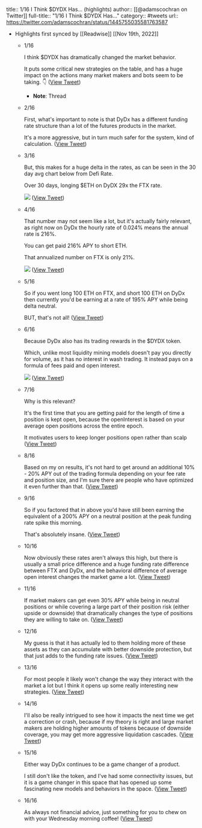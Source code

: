 title:: 1/16 I Think $DYDX Has... (highlights)
author:: [[@adamscochran on Twitter]]
full-title:: "1/16 I Think $DYDX Has..."
category:: #tweets
url:: https://twitter.com/adamscochran/status/1445755035581763587

- Highlights first synced by [[Readwise]] [[Nov 19th, 2022]]
	- 1/16
	  
	  I think $DYDX has dramatically changed the market behavior.
	  
	  It puts some critical new strategies on the table, and has a huge impact on the actions many market makers and bots seem to be taking. 👇 ([View Tweet](https://twitter.com/adamscochran/status/1445755035581763587))
		- **Note**: Thread
	- 2/16
	  
	  First, what's important to note is that DyDx has a different funding rate structure than a lot of the futures products in the market.
	  
	  It's a more aggressive, but in turn much safer for the system, kind of calculation. ([View Tweet](https://twitter.com/adamscochran/status/1445755038442274818))
	- 3/16
	  
	  But, this makes for a huge delta in the rates, as can be seen in the 30 day avg chart below from Defi Rate.
	  
	  Over 30 days, longing $ETH on DyDX 29x the FTX rate. 
	  
	  ![](https://pbs.twimg.com/media/FBBW2KgUUAMT7fq.jpg) ([View Tweet](https://twitter.com/adamscochran/status/1445755043450277890))
	- 4/16
	  
	  That number may not seem like a lot, but it's actually fairly relevant, as right now on DyDx the hourly rate of 0.024% means the annual rate is 216%.
	  
	  You can get paid 216% APY to short ETH.
	  
	  That annualized number on FTX is only 21%. 
	  
	  ![](https://pbs.twimg.com/media/FBBXG2vVUAoASCo.png) ([View Tweet](https://twitter.com/adamscochran/status/1445755047036477440))
	- 5/16
	  
	  So if you went long 100 ETH on FTX, and short 100 ETH on DyDx then currently you'd be earning at a rate of 195% APY while being delta neutral.
	  
	  BUT, that's not all! ([View Tweet](https://twitter.com/adamscochran/status/1445755048810606598))
	- 6/16
	  
	  Because DyDx also has its trading rewards in the $DYDX token.
	  
	  Which, unlike most liquidity mining models doesn't pay you directly for volume, as it has no interest in wash trading. It instead pays on a formula of fees paid and open interest. 
	  
	  ![](https://pbs.twimg.com/media/FBBXpIbVcAUE3UR.png) ([View Tweet](https://twitter.com/adamscochran/status/1445755052665171976))
	- 7/16
	  
	  Why is this relevant?
	  
	  It's the first time that you are getting paid for the length of time a position is kept open, because the openInterest is based on your average open positions across the entire epoch.
	  
	  It motivates users to keep longer positions open rather than scalp ([View Tweet](https://twitter.com/adamscochran/status/1445755054737092612))
	- 8/16
	  
	  Based on my on results, it's not hard to get around an additional 10% - 20% APY out of the trading formula depending on your fee rate and position size, and I'm sure there are people who have optimized it even further than that. ([View Tweet](https://twitter.com/adamscochran/status/1445755056502890513))
	- 9/16
	  
	  So if you factored that in above you'd have still been earning the equivalent of a 200% APY on a neutral position at the peak funding rate spike this morning.
	  
	  That's absolutely insane. ([View Tweet](https://twitter.com/adamscochran/status/1445755058189049863))
	- 10/16
	  
	  Now obviously these rates aren't always this high, but there is usually a small price difference and a huge funding rate difference between FTX and DyDx, and the behavioral difference of average open interest changes the market game a lot. ([View Tweet](https://twitter.com/adamscochran/status/1445755060407844865))
	- 11/16
	  
	  If market makers can get even 30% APY while being in neutral positions or while covering a large part of their position risk (either upside or downside) that dramatically changes the type of positions they are willing to take on. ([View Tweet](https://twitter.com/adamscochran/status/1445755062278524937))
	- 12/16
	  
	  My guess is that it has actually led to them holding more of these assets as they can accumulate with better downside protection, but that just adds to the funding rate issues. ([View Tweet](https://twitter.com/adamscochran/status/1445755063817818122))
	- 13/16
	  
	  For most people it likely won't change the way they interact with the market a lot but I think it opens up some really interesting new strategies. ([View Tweet](https://twitter.com/adamscochran/status/1445755065411670025))
	- 14/16
	  
	  I'll also be really intrigued to see how it impacts the next time we get a correction or crash, because if my theory is right and large market makers are holding higher amounts of tokens because of downside coverage, you may get more aggressive liquidation cascades. ([View Tweet](https://twitter.com/adamscochran/status/1445755067026468865))
	- 15/16
	  
	  Either way DyDx continues to be a game changer of a product. 
	  
	  I still don't like the token, and I've had some connectivity issues, but it is a game changer in this space that has opened up some fascinating new models and behaviors in the space. ([View Tweet](https://twitter.com/adamscochran/status/1445755068775428097))
	- 16/16
	  
	  As always not financial advice, just something for you to chew on with your Wednesday morning coffee! ([View Tweet](https://twitter.com/adamscochran/status/1445755070973284364))